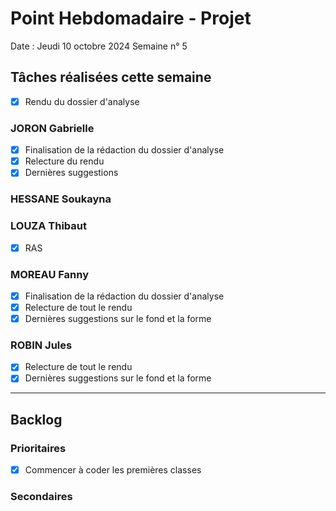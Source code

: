 # Point Hebdomadaire - Projet

Date : Jeudi 10 octobre 2024
Semaine n° 5

## Tâches réalisées cette semaine

- [x] Rendu du dossier d'analyse

### JORON Gabrielle

- [x] Finalisation de la rédaction du dossier d'analyse
- [x] Relecture du rendu
- [x] Dernières suggestions 

### HESSANE Soukayna

### LOUZA Thibaut
- [x] RAS

### MOREAU Fanny
- [x] Finalisation de la rédaction du dossier d'analyse
- [x] Relecture de tout le rendu
- [x] Dernières suggestions sur le fond et la forme

### ROBIN Jules

- [x] Relecture de tout le rendu
- [x] Dernières suggestions sur le fond et la forme

---

## Backlog

### Prioritaires

- [x] Commencer à coder les premières classes

### Secondaires
